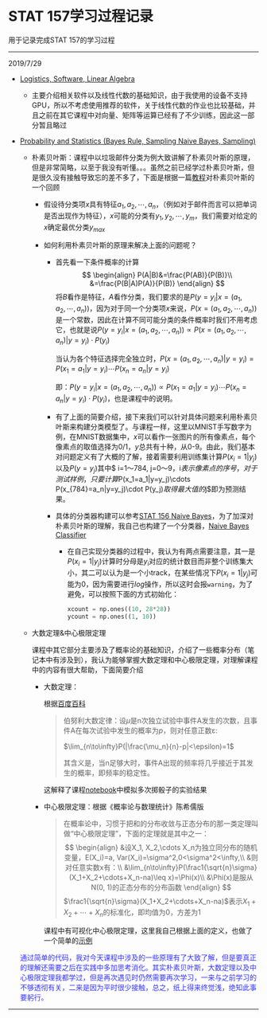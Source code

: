 # STAT 157学习过程记录

用于记录完成STAT 157的学习过程

---

2019/7/29

- [Logistics, Software, Linear Algebra](https://courses.d2l.ai/berkeley-stat-157/units/introduction.html)

  - 主要介绍相关软件以及线性代数的基础知识，由于我使用的设备不支持GPU，所以不考虑使用推荐的软件，关于线性代数的作业也比较基础，并且之前在其它课程中对向量、矩阵等运算已经有了不少训练，因此这一部分暂且略过

- [Probability and Statistics (Bayes Rule, Sampling Naive Bayes, Sampling)](https://courses.d2l.ai/berkeley-stat-157/units/probability.html)

  - 朴素贝叶斯：课程中以垃圾邮件分类为例大致讲解了朴素贝叶斯的原理，但是非常简略，以至于我没有听懂。。。虽然之前已经学过朴素贝叶斯，但是很久没有接触导致忘的差不多了，下面是根据一篇[教程](https://www.cnblogs.com/leoo2sk/archive/2010/09/17/naive-bayesian-classifier.html)对朴素贝叶斯的一个回顾

    - 假设待分类项$x$具有特征$a_1, a_2, \cdots, a_n$，（例如对于邮件而言可以把单词是否出现作为特征），$x$可能的分类有$y_1, y_2,\cdots, y_m$，我们需要对给定的$x$确定最优分类$y_{max}$

    - 如何利用朴素贝叶斯的原理来解决上面的问题呢？

      - 首先看一下条件概率的计算
        $$
        \begin{align}
        P(A|B)&=\frac{P(AB)}{P(B)}\\
        &=\frac{P(B|A)P(A)}{P(B)}
        \end{align}
        $$
        将$B$看作是特征，$A$看作分类，我们要求的是$P(y=y_i|x=(a_1, a_2, \cdots, a_n))$，因为对于同一个分类项$x$来说，$P(x=(a_1, a_2, \cdots, a_n))$是一个常数，因此在计算不同可能分类的条件概率时我们不用考虑它，也就是说$P(y=y_i|x=(a_1, a_2, \cdots, a_n))\propto P(x=(a_1, a_2, \cdots, a_n)|y=y_i)\cdot P(y_i)$

        当认为各个特征选择完全独立时，$P(x=(a_1, a_2, \cdots, a_n)|y=y_i)=P(x_1=a_1|y=y_i)\cdots  P(x_n=a_n|y=y_i)$

        即：$P(y=y_i|x=(a_1, a_2, \cdots, a_n))\propto P(x_1=a_1|y=y_i)\cdots  P(x_n=a_n|y=y_i)\cdot P(y_i)$，也是课程中的说明。

      - 有了上面的简要介绍，接下来我们可以针对具体问题来利用朴素贝叶斯来构建分类模型了。与课程一样，这里以MNIST手写数字为例，在MNIST数据集中，$x$可以看作一张图片的所有像素点，每个像素点的取值选择为0/1，$y$总共有十种，从0-9。由此，我们基本对问题定义有了大概的了解，接着需要利用训练集计算$P(x_i=1|y_j)$以及$P(y=y_j)$其中$ i=1～784, j=0～9$，$i$表示像素点的序号，对于测试样例，只要计算$P(x_1=a_1|y=y_j)\cdots  P(x_{784}=a_n|y=y_j)\cdot P(y_j)$取得最大值的$j$即为预测结果。

      - 具体的分类器构建可以参考[STAT 156 Naive Bayes](https://courses.d2l.ai/berkeley-stat-157/slides/1_24/naive-bayes.ipynb)，为了加深对朴素贝叶斯的理解，我自己也构建了一个分类器，[Naive Bayes Classifier](https://github.com/waxin/STAT-157/blob/master/NaiveBayesClassifier.ipynb)

        - 在自己实现分类器的过程中，我认为有两点需要注意，其一是$P(x_i=1|y_j)$计算时分母是$y_i$对应的统计数目而非整个训练集大小，其二可以认为是一个小track，在某些情况下$P(x_i=1|y_j)$可能为0，因为需要进行$log$操作，所以这时会报`warning`，为了避免，可以按照下面的方式初始化：

          ```python
          xcount = np.ones((10, 28*28))
          ycount = np.ones((1, 10))
          ```

  - 大数定理&中心极限定理

    课程中其它部分主要涉及了概率论的基础知识，介绍了一些概率分布（笔记本中有涉及到），我认为能够掌握大数定理和中心极限定理，对理解课程中的内容有很大帮助，下面简要介绍

    - 大数定理：

      根据[百度百科](https://baike.baidu.com/item/大数定律)

      > 伯努利大数定律：设$\mu$是n次独立试验中事件A发生的次数，且事件A在每次试验中发生的概率为$p$，则对任意正数ε:
      >
      > $\lim_{n\to\infty}P(|\frac{\mu_n}{n}-p|<\epsilon)=1$
      >
      > 其含义是，当n足够大时，事件A出现的频率将几乎接近于其发生的概率，即频率的稳定性。

      这解释了课程[notebook](https://courses.d2l.ai/berkeley-stat-157/slides/1_24/probability.ipynb)中模拟多次掷骰子的实验结果

    - 中心极限定理：根据《概率论与数理统计》陈希儒版

      >在概率论中，习惯于把和的分布收敛与正态分布的那一类定理叫做“中心极限定理”，下面的定理就是其中之一：
      >$$
      >\begin{align}
      >&设X_1, X_2,\cdots X_n为独立同分布的随机变量，E(X_i)=a, Var(X_i)=\sigma^2,0<\sigma^2<\infty,\\
      >&则对任意实数x有：\\
      >&\lim_{n\to\infty}P(\frac1{\sqrt{n}\sigma}(X_1+X_2+\cdots+X_n-na)\leq x)=\Phi(x)\\
      >&\Phi(x)是服从N(0, 1)的正态分布的分布函数
      >\end{align}
      >$$
      >$\frac1{\sqrt{n}\sigma}(X_1+X_2+\cdots+X_n-na)$表示$X_1+X_2+\cdots+X_n$的标准化，即均值为0，方差为1

      课程中有可视化中心极限定理，这里我自己根据上面的定义，也做了一个简单的[示例](https://github.com/waxin/STAT-157/blob/master/CentralLimitTheorem.ipynb)

  <p><font color=#3333ff>通过简单的代码，我对今天课程中涉及的一些原理有了大致了解，但是要真正的理解还需要之后在实践中多加思考消化。其实朴素贝叶斯，大数定理以及中心极限定理我都学过，但是再次遇见时仍然需要再次学习，一来与之前学习的不够透彻有关，二来是因为平时很少接触，总之，纸上得来终觉浅，绝知此事要躬行。</font></p>

---

